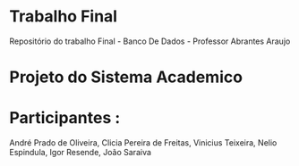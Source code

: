# Trabalho Final
Repositório do trabalho Final - Banco De Dados - Professor Abrantes Araujo

# Projeto do Sistema Academico 

# Participantes :
André Prado de Oliveira, Clicia Pereira de Freitas, Vinicius Teixeira, Nelio Espindula, Igor Resende, João Saraiva
